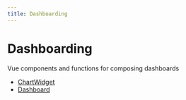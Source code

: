 ```yaml
---
title: Dashboarding
---
```


# Dashboarding

Vue components and functions for composing dashboards

- [ChartWidget](class.ChartWidget.md)
- [Dashboard](class.Dashboard.md) <Badge type="beta" text="Beta" />
